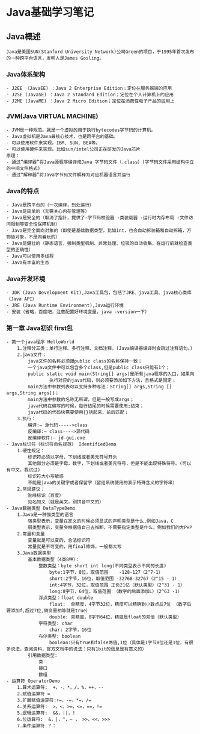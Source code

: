 # Java基础学习笔记
## Java概述
    Java是美国SUN(Stanford University Network)公司Green的项目，于1995年首次发布的一种跨平台语言，发明人是James Gosling。
### Java体系架构
    - J2EE （JavaEE) ：Java 2 Enterprise Edition；定位在服务器端的应用
    - J2SE (JavaSE) ：Java 2 Standard Edition；定位在个人计算机上的应用
    - J2ME (JavaME) ：Java 2 Micro Edition；定位在消费性电子产品的应用上
### JVM(Java VIRTUAL MACHINE)
    - JVM是一种规范。就是一个虚拟的用于执行bytecodes字节码的计算机。
    - Java虚拟机是Java最核心技术，也是跨平台的基础。
    - 可以使用软件来实现。IBM, SUN, BEA等。
    - 可以使用硬件来实现。比如sun/intel公司正在研发的Java芯片
    原理：
    - 通过“编译器”将Java源程序编译成Java 字节码文件（.class）(字节码文件采用结构中立的中间文件格式)
    - 通过“解释器”将Java字节码文件解释为对应机器语言并运行
### Java的特点
    - Java是跨平台的（一次编译，到处运行）
    - Java是简单的（无需关心内存管理等）
    - Java是安全的（取消了指针，提供了-字节码校验器 -类装载器 -运行时内存布局 -文件访问限制等安全性保障机制）
    - Java是完全面向对象的（即使是基础数据类型，比如int，也会自动拆装箱和自动拆箱，万物皆对象，不是闹着玩的）
    - Java是健壮的（静态语言，强制类型机制、异常处理、垃圾的自动收集，在运行前就检查类型的正确性）
    - Java可以使用多线程
    - Java有丰富的生态
### Java开发环境
    - JDK (Java Development Kit),Java工具包，包括了JRE、java工具、java核心类库（Java API）
    - JRE (Java Runtime Environment),Java运行环境
    - 安装（省略，百度吧，注意配置好环境变量，java -version一下）
### 第一章 Java初识 first包
    - 第一个java程序 HelloWorld
        1.注释分三类：单行注释、多行注释、文档注释。(Java编译器编译时会跳过注释语句。)            
        2.java文件：
            java文件的名称必须跟public class的名称保持一致；
            一个java文件中可以包含多个class,但是public class只能有1个；
            public static void main(String[] args)是所有java程序的入口，如果向
            		执行对应的java代码，则必须要添加如下方法，且格式是固定；
            main方法中参数列表可以支持多种写法：String[] args,String [] args,String args[]；
            main方法中参数的名称无所谓，但是一般写成args；
            java代码在编写的时候，每行结尾的时候需要使用;结束；
            java代码的代码块需要使用{}括起来，前后匹配；
        3.执行：
            编译:– 源代码----->class
            反编译:– class---->源代码
            反编译软件:– jd-gui.exe
    - Java标识符（标识符命名规范） IdentifiedDemo
        1.硬性规定：
            标识符必须以字母，下划线或者美元符号开头
            其他部分必须是字母，数字，下划线或者美元符号，但是不能出现特殊符号。(可以有中文，我试过)
            标识符大小写敏感
            不能是java的关键字或者保留字（留给系统使用的表示特殊含义的字符串）
        2.常规建议：
            驼峰标识（百度）
            见名知义（就是英文，别拼音中文的）
    - Java数据类型 DataTypeDemo
        1.Java是一种强类型的语言
            强类型表示，变量在定义的时候必须显式的声明类型是什么,例如Java，C
            弱类型表示，变量会根据值自己去推断，不需要指定类型是什么，例如我们的大PHP
        2.常量和变量
            变量就是可以变的，合法标识符
            常量就是不可变的，用final修饰，一般都大写
        3.Java数据类型
            基本数据类型（4类8种）：
                整数类型：byte short int long(不同类型表示不同的长度)
                    byte:1字节，8位，取值范围	-128-127（2^7-1）
                    short:2字节，16位，取值范围 -32768-32767（2^15 - 1）
                    int:4字节，32位，取值范围 正负21亿（默认类型）（2^31 - 1）
                    long:8字节，64位，取值范围 （数字的后面添加L）（2^63 -1）
                浮点类型：float double
                    float:	单精度，4字节32位，精度可以精确到小数点后7位 （数字后要添加f,超过7位,俩变量相等就是true）
                    double:	双精度，8字节64位，精度是float的双倍（默认类型）
                字符类型: char
                    char: 2字节，16位
                布尔类型: boolean
                    boolean:只有true和false两值,1位（具体是1字节8位还是1位，有很多说法，查阅资料，官方文档中的说法：只有1bit的信息是有意义的）
            引用数据类型:
                类
                接口
                数组
    - 运算符 OperatorDemo
        1.算术运算符:  +，-，*，/，%，++，--
        2.赋值运算符 =
        3.扩展赋值运算符:+=，-=，*=，/= 
        4.关系运算符:  >，<，>=，<=，==，!=
        5.逻辑运算符:  &&，||，!
        6.位运算符:  &，|，^，~ ， >>，<<，>>> 
        7.条件运算符 ？： 
        
                
                    
        
    